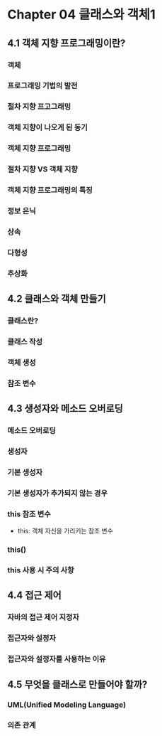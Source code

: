 # Chapter 04 클래스와 객체1

## 4.1 객체 지향 프로그래밍이란?

### 객체

### 프로그래밍 기법의 발전

### 절차 지향 프고그래밍

### 객체 지향이 나오게 된 동기

### 객체 지향 프로그래밍

### 절차 지향 VS 객체 지향

### 객체 지향 프로그래밍의 특징

### 정보 은닉

### 상속

### 다형성

### 추상화

## 4.2 클래스와 객체 만들기

### 클래스란?

### 클래스 작성

### 객체 생성

### 참조 변수

## 4.3 생성자와 메소드 오버로딩

### 메소드 오버로딩

### 생성자

### 기본 생성자

### 기본 생성자가 추가되지 않는 경우

### this 참조 변수

- this: 객체 자신을 가리키는 참조 변수

### this()

### this 사용 시 주의 사항

## 4.4 접근 제어

### 자바의 접근 제어 지정자

### 접근자와 설정자

### 접근자와 설정자를 사용하는 이유

## 4.5 무엇을 클래스로 만들어야 할까?

### UML(Unified Modeling Language)

### 의존 관계

